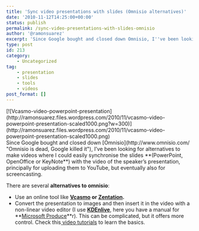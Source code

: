 ```yaml
---
title: 'Sync video presentations with slides (Omnisio alternatives)'
date: '2010-11-12T14:25:00+00:00'
status: publish
permalink: /sync-video-presentations-with-slides-omnisio
author: '@ramonsuarez'
excerpt: 'Since Google bought and closed down Omnisio, I''ve been looking for alternatives to make videos where I could easily synchronise the slides (PowerPoint, OpenOffice or KeyNote) with the video of the speaker''s presentation, principally for uploading ...'
type: post
id: 213
category:
    - Uncategorized
tag:
    - presentation
    - slides
    - tools
    - videos
post_format: []
---
```

<div class="p_embed p_image_embed">[![Vcasmo-video-powerpoint-presentation](http://ramonsuarez.files.wordpress.com/2010/11/vcasmo-video-powerpoint-presentation-scaled1000.png?w=300)](http://ramonsuarez.files.wordpress.com/2010/11/vcasmo-video-powerpoint-presentation-scaled1000.png)</div>Since Google bought and closed down [Omnisio](http://www.omnisio.com/ "Omnisio is dead, Google killed it"), I’ve been looking for alternatives to make videos where I could easily synchronise the slides **(PowerPoint, OpenOffice or KeyNote**) with the video of the speaker’s presentation, principally for uploading them to YouTube, but eventually also for screencasting.

There are several **alternatives to omnisio**:

- Use an online tool like **[Vcasmo](http://bit.ly/aXbIT0 "Vcasmo") or [Zentation](http://bit.ly/bvrUpA "Zentation").**
- Convert the presentation to images and then insert it in the video with a non-linear video editor (I use **[KDEnlive](http://www.kdenlive.org/ "KDEnlive free video editor for Mac and Linux")**, here you have a manual for **[Microsoft Produce](http://bit.ly/by7Yue "Microsoft Producer and PowerPoint howto")**r). This can be complicated, but it offers more control. Check this[ video tutorials](http://www.kdenlive.org/tutorial "KDEnlive video tutorials") to learn the basics.